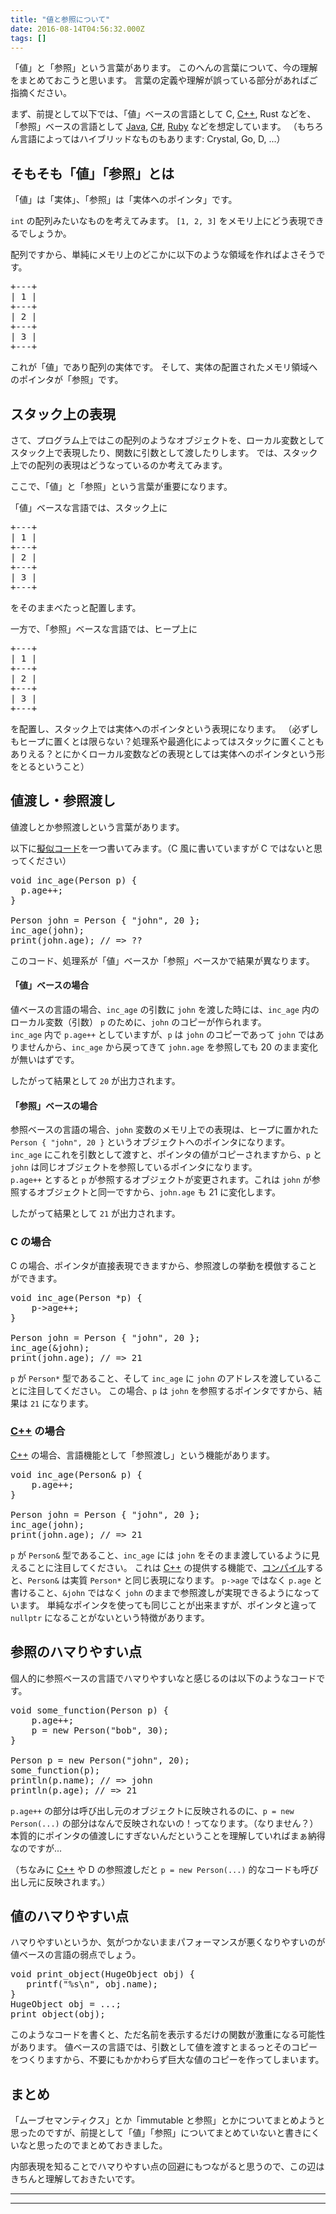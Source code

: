 ```yaml
---
title: "値と参照について"
date: 2016-08-14T04:56:32.000Z
tags: []
---
```


<p>「値」と「参照」という言葉があります。
このへんの言葉について、今の理解をまとめておこうと思います。
言葉の定義や理解が誤っている部分があればご指摘ください。</p>

<p>まず、前提として以下では、「値」ベースの言語として C, <a class="keyword" href="http://d.hatena.ne.jp/keyword/C%2B%2B">C++</a>, Rust などを、「参照」ベースの言語として <a class="keyword" href="http://d.hatena.ne.jp/keyword/Java">Java</a>, <a class="keyword" href="http://d.hatena.ne.jp/keyword/C%23">C#</a>, <a class="keyword" href="http://d.hatena.ne.jp/keyword/Ruby">Ruby</a> などを想定しています。
（もちろん言語によってはハイブリッドなものもあります: Crystal, Go, D, ...）</p>

<h2>そもそも「値」「参照」とは</h2>

<p>「値」は「実体」、「参照」は「実体へのポインタ」です。</p>

<p><code>int</code> の配列みたいなものを考えてみます。
<code>[1, 2, 3]</code> をメモリ上にどう表現できるでしょうか。</p>

<p>配列ですから、単純にメモリ上のどこかに以下のような領域を作ればよさそうです。</p>

<pre class="code" data-lang="" data-unlink>+---+
| 1 |
+---+
| 2 |
+---+
| 3 |
+---+</pre>

<p>これが「値」であり配列の実体です。
そして、実体の配置されたメモリ領域へのポインタが「参照」です。</p>

<h2>スタック上の表現</h2>

<p>さて、プログラム上ではこの配列のようなオブジェクトを、ローカル変数としてスタック上で表現したり、関数に引数として渡したりします。
では、スタック上での配列の表現はどうなっているのか考えてみます。</p>

<p>ここで、「値」と「参照」という言葉が重要になります。</p>

<p>「値」ベースな言語では、スタック上に</p>

<pre class="code" data-lang="" data-unlink>+---+
| 1 |
+---+
| 2 |
+---+
| 3 |
+---+</pre>

<p>をそのままべたっと配置します。</p>

<p>一方で、「参照」ベースな言語では、ヒープ上に</p>

<pre class="code" data-lang="" data-unlink>+---+
| 1 |
+---+
| 2 |
+---+
| 3 |
+---+</pre>

<p>を配置し、スタック上では実体へのポインタという表現になります。
（必ずしもヒープに置くとは限らない？処理系や最適化によってはスタックに置くこともありえる？とにかくローカル変数などの表現としては実体へのポインタという形をとるということ）</p>

<h2>値渡し・参照渡し</h2>

<p>値渡しとか参照渡しという言葉があります。</p>

<p>以下に<a class="keyword" href="http://d.hatena.ne.jp/keyword/%B5%BC%BB%F7%A5%B3%A1%BC%A5%C9">擬似コード</a>を一つ書いてみます。（C 風に書いていますが C ではないと思ってください）</p>

<pre class="code lang-c" data-lang="c" data-unlink><span class="synType">void</span> inc_age(Person p) {
  p.age++;
}

Person john = Person { <span class="synConstant">&quot;john&quot;</span>, <span class="synConstant">20</span> };
inc_age(john);
print(john.age); <span class="synComment">// =&gt; ??</span>
</pre>

<p>このコード、処理系が「値」ベースか「参照」ベースかで結果が異なります。</p>

<h4>「値」ベースの場合</h4>

<p>値ベースの言語の場合、<code>inc_age</code> の引数に <code>john</code> を渡した時には、<code>inc_age</code> 内のローカル変数（引数） <code>p</code> のために、<code>john</code> のコピーが作られます。<br/>
<code>inc_age</code> 内で <code>p.age++</code> としていますが、<code>p</code> は <code>john</code> のコピーであって <code>john</code> ではありませんから、<code>inc_age</code> から戻ってきて <code>john.age</code> を参照しても 20 のまま変化が無いはずです。</p>

<p>したがって結果として <code>20</code> が出力されます。</p>

<h4>「参照」ベースの場合</h4>

<p>参照ベースの言語の場合、<code>john</code> 変数のメモリ上での表現は、ヒープに置かれた <code>Person { "john", 20 }</code> というオブジェクトへのポインタになります。<br/>
<code>inc_age</code> にこれを引数として渡すと、ポインタの値がコピーされますから、<code>p</code> と <code>john</code> は同じオブジェクトを参照しているポインタになります。<br/>
<code>p.age++</code> とすると <code>p</code> が参照するオブジェクトが変更されます。これは <code>john</code> が参照するオブジェクトと同一ですから、<code>john.age</code> も 21 に変化します。</p>

<p>したがって結果として <code>21</code> が出力されます。</p>

<h3>C の場合</h3>

<p>C の場合、ポインタが直接表現できますから、参照渡しの挙動を模倣することができます。</p>

<pre class="code lang-c" data-lang="c" data-unlink><span class="synType">void</span> inc_age(Person *p) {
    p-&gt;age++;
}

Person john = Person { <span class="synConstant">&quot;john&quot;</span>, <span class="synConstant">20</span> };
inc_age(&amp;john);
print(john.age); <span class="synComment">// =&gt; 21</span>
</pre>

<p><code>p</code> が <code>Person*</code> 型であること、そして <code>inc_age</code> に <code>john</code> のアドレスを渡していることに注目してください。
この場合、<code>p</code> は <code>john</code> を参照するポインタですから、結果は <code>21</code> になります。</p>

<h3><a class="keyword" href="http://d.hatena.ne.jp/keyword/C%2B%2B">C++</a> の場合</h3>

<p><a class="keyword" href="http://d.hatena.ne.jp/keyword/C%2B%2B">C++</a> の場合、言語機能として「参照渡し」という機能があります。</p>

<pre class="code lang-cpp" data-lang="cpp" data-unlink><span class="synType">void</span> inc_age(Person&amp; p) {
    p.age++;
}

Person john = Person { <span class="synConstant">&quot;john&quot;</span>, <span class="synConstant">20</span> };
inc_age(john);
print(john.age); <span class="synComment">// =&gt; 21</span>
</pre>

<p><code>p</code> が <code>Person&amp;</code> 型であること、<code>inc_age</code> には <code>john</code> をそのまま渡しているように見えることに注目してください。
これは <a class="keyword" href="http://d.hatena.ne.jp/keyword/C%2B%2B">C++</a> の提供する機能で、<a class="keyword" href="http://d.hatena.ne.jp/keyword/%A5%B3%A5%F3%A5%D1%A5%A4%A5%EB">コンパイル</a>すると、<code>Person&amp;</code> は実質 <code>Person*</code> と同じ表現になります。
<code>p-&gt;age</code> ではなく <code>p.age</code> と書けること、<code>&amp;john</code> ではなく <code>john</code> のままで参照渡しが実現できるようになっています。
単純なポインタを使っても同じことが出来ますが、ポインタと違って <code>nullptr</code> になることがないという特徴があります。</p>

<h2>参照のハマりやすい点</h2>

<p>個人的に参照ベースの言語でハマりやすいなと感じるのは以下のようなコードです。</p>

<pre class="code lang-java" data-lang="java" data-unlink><span class="synType">void</span> some_function(Person p) {
    p.age++;
    p = <span class="synStatement">new</span> Person(<span class="synConstant">&quot;bob&quot;</span>, <span class="synConstant">30</span>);
}

Person p = <span class="synStatement">new</span> Person(<span class="synConstant">&quot;john&quot;</span>, <span class="synConstant">20</span>);
some_function(p);
println(p.name); <span class="synComment">// =&gt; john</span>
println(p.age); <span class="synComment">// =&gt; 21</span>
</pre>

<p><code>p.age++</code> の部分は呼び出し元のオブジェクトに反映されるのに、<code>p = new Person(...)</code> の部分はなんで反映されないの！ってなります。（なりません？）
本質的にポインタの値渡しにすぎないんだということを理解していればまぁ納得なのですが...</p>

<p>（ちなみに <a class="keyword" href="http://d.hatena.ne.jp/keyword/C%2B%2B">C++</a> や D の参照渡しだと <code>p = new Person(...)</code> 的なコードも呼び出し元に反映されます。）</p>

<h2>値のハマりやすい点</h2>

<p>ハマりやすいというか、気がつかないままパフォーマンスが悪くなりやすいのが値ベースの言語の弱点でしょう。</p>

<pre class="code lang-c" data-lang="c" data-unlink><span class="synType">void</span> print_object(HugeObject obj) {
   printf(<span class="synConstant">&quot;</span><span class="synSpecial">%s\n</span><span class="synConstant">&quot;</span>, obj.name);
}
HugeObject obj = ...;
print_object(obj);
</pre>

<p>このようなコードを書くと、ただ名前を表示するだけの関数が激重になる可能性があります。
値ベースの言語では、引数として値を渡すとまるっとそのコピーをつくりますから、不要にもかかわらず巨大な値のコピーを作ってしまいます。</p>

<h2>まとめ</h2>

<p>「ムーブセマンティクス」とか「immutable と参照」とかについてまとめようと思ったのですが、前提として「値」「参照」についてまとめていないと書きにくいなと思ったのでまとめておきました。</p>

<p>内部表現を知ることでハマりやすい点の回避にもつながると思うので、この辺はきちんと理解しておきたいです。</p>

---

---
